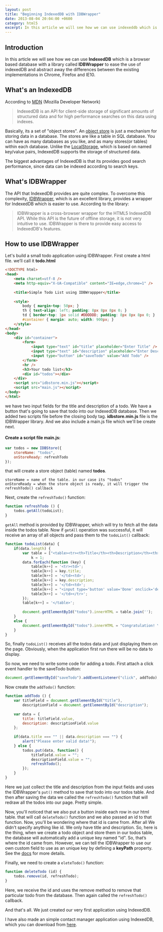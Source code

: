 ```yaml
---
layout: post
title: "Beginning IndexedDB with IDBWrapper"
date: 2013-08-04 20:04:00 +0600
category: html5
excerpt: In this article we will see how we can use indexeddb which is a browser based database with a library called IDBWrapper to ease the use of indexedDB and abstract away the differences between the existing implementations in Chrome, Firefox and IE10
---
```


## Introduction

In this article we will see how we can use **IndexedDB** which is a browser based database with a library called **IDBWrapper** to ease the use of indexedDB and abstract away the differences between the existing implementations in Chrome, Firefox and IE10.

## What's an IndexedDB

According to [MDN](https://developer.mozilla.org/en-US/docs/Web/API/IndexedDB_API) (Mozilla Developer Network)

> IndexedDB is an API for client-side storage of significant amounts of structured data and for high performance searches on this data using indexes.

Basically, its a set of "object stores". An [object store](http://www.w3.org/TR/IndexedDB/#object-store-concept) is just a mechanism for storing data in a database. The stores are like a table in SQL database. You can have as many databases as you like, and as many stores(or tables) within each database. Unlike the [LocalStorage](https://developer.mozilla.org/en/docs/Web/API/Window/localStorage), which is based on named key/value pairs, IndexedDB supports the storage of structured data.

The biggest advantages of IndexedDB is that its provides good search performance, since data can be indexed according to search keys.

## What's IDBWrapper

The API that IndexedDB provides are quite complex. To overcome this complexity, [IDBWrapper](https://jensarps.github.io/IDBWrapper/), which is an excellent library, provides a wrapper for IndexedDB which is easier to use. According to the library:

> IDBWrapper is a cross-browser wrapper for the HTML5 IndexedDB API. While this API is the future of offline storage, it is not very intuitive to use. IDBWrapper is there to provide easy access to IndexedDB's features.

## How to use IDBWrapper

Let's build a small todo application using IDBWrapper. First create a html file. we’ll call it **todo.html**

```html
<!DOCTYPE html>
<head>
    <meta charset=utf-8 />
    <meta http-equiv="X-UA-Compatible" content="IE=edge,chrome=1" />
 
    <title>Simple Todo List using IDBWrappper</title>
 
    <style>
        body { margin-top: 50px; }
        th { text-align: left; padding: 8px 8px 8px 0; }
        td { border-top: 1px solid #DDDDDD; padding: 8px 8px 8px 0; }
        #container { margin: auto; width: 900px; }
    </style>
</head>
<body>
    <div id="container">
        <form>
            <input type="text" id="title" placeholder="Enter Title" />
            <input type="text" id="description" placeholder="Enter Description" />
            <input type="button" id="saveTodo" value="Add Todo" />
        </form>
        <hr />
        <h3>Your todo list</h3>
        <div id="todos"></div>
    </div>
    <script src="idbstore.min.js"></script>
    <script src="main.js"></script>
</body>
</html>
```

we have two input fields for the title and description of a todo. We have a button that's going to save that todo into our IndexedDB database. Then we added two scripts file before the closing body tag. **idbstore.min.js** file is the IDBWrapper library. And we also include a main.js file which we'll be create next.

#### Create a script file **main.js**:

```javascript
var todos = new IDBStore({
    storeName: "todos",
    onStoreReady: refreshTodo
});
```
that will create a store object (table) named **todos**.

```text
storeName = name of the table. in our case its "todos"
onStoreReady = when the store object is ready, it will trigger the refreshTodo() callback
```

Next, create the `refreshTodo()` function:

```javascript
function refreshTodo () {
    todos.getAll(todoList);
}
```

`getAll` method is provided by IDBWrapper, which will try to fetch all the data inside the todos table. Now if `getAll` operation was successful, it will receive an array of all objects and pass them to the `todoList()` callback:

```javascript
function todoList(data) {
    if(data.length) {
        var table = ["<table><tr><th>Title</th><th>Description</th><th>Action</th></tr>"],
            k = 1;
        data.forEach(function (key) {
            table[k++] = '<tr><td>';
            table[k++] = key.title;
            table[k++] = '</td><td>';
            table[k++] = key.description;
            table[k++] = '</td><td>';
            table[k++] = "<input type='button' value='Done' onclick='deleteTodo(" + key.id + ")' />";
            table[k++] = '</td></tr>';
        });
        table[k++] = '</table>';
 
        document.getElementById("todos").innerHTML = table.join('');
    }
    else {
        document.getElementById("todos").innerHTML = "Congratulation! You have done all the tasks.";
    }
}
```

So, finally `todoList()` receives all the todos data and just displaying them on the page. Obviously, when the application first run there will be no data to display.

So now, we need to write some code for adding a todo. First attach a click event handler to the saveTodo button:

```javascript
document.getElementById("saveTodo").addEventListener("click", addTodo);
```

Now create the `addTodo()` function:

```javascript
function addTodo () {
    var titleField = document.getElementById("title"),
        descriptionField = document.getElementById("description");
 
    var data = {
        title: titleField.value,
        description: descriptionField.value
    };
 
    if(data.title === "" || data.description === "") {
        alert("Please enter valid data!");
    } else {
        todos.put(data, function() {
            titleField.value = "";
            descriptionField.value = "";
            refreshTodo();
        });
    }
}
```

Here we just collect the title and description from the input fields and uses the IDBWrapper's `put()` method to save that todo into our todos table. And then after saving the data we called the `refreshTodo()` function that will redraw all the todos into our page. Pretty simple.

Now, you'll noticed that we also put a button inside each row in our html table. that will call `deleteTodo()` function and we also passed an id to that function. Now, you'll be wondering where that id is came from. After all We didn’t specify anything like id. We only have title and description. So, here is the thing, when we create a todo object and store them in our todos table, the database will automatically add a unique key named "id". So, that’s where the id came from. However, we can tell the IDBWrapper to use our own custom field to use as an unique key by defining a **keyPath** property. See the [docs](https://github.com/jensarps/IDBWrapper) for more details.

Finally, we need to create a `eleteTodo()` function:

```javascript
function deleteTodo (id) {
    todos.remove(id, refreshTodo);
}
```

Here, we receive the id and uses the remove method to remove that particular todo from the database. Then again called the `refreshTodo()` callback.

And that's all. We just created our very first application using IndexedDB.

I have also made an simple contact manager application using IndexedDB, which you can download from [here](https://shibbir.io/simple-contact-manager/).
